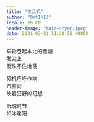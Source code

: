 ```yaml
---
title: "吹风机"
author: "DotIN13"
locale: zh_CN
header-image: "hair-dryer.jpeg"
date: 2021-03-21 11:58:59 +0800
---
```


车轮卷起本北的雨塘  
发尖上  
雨珠不住地荡

风机呼呼作响  
汽雾间  
映着狂野的幻想

断魂时节  
如沐暖阳

